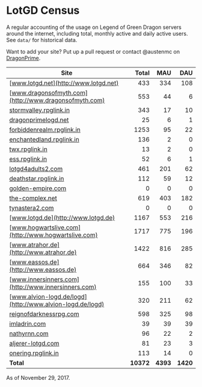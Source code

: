# LotGD Census
A regular accounting of the usage on Legend of Green Dragon servers around the internet, including total, monthly active and daily active users. See `data/` for historical data.

Want to add your site? Put up a pull request or contact @austenmc on [DragonPrime](http://dragonprime.net).


Site | Total | MAU | DAU
--- | ---:| ---:| ---:
[www.lotgd.net](http://www.lotgd.net)|433|334|108
[www.dragonsofmyth.com](http://www.dragonsofmyth.com)|553|44|6
[stormvalley.rpglink.in](http://stormvalley.rpglink.in)|343|17|10
[dragonprimelogd.net](http://dragonprimelogd.net)|25|6|1
[forbiddenrealm.rpglink.in](http://forbiddenrealm.rpglink.in)|1253|95|22
[enchantedland.rpglink.in](http://enchantedland.rpglink.in)|136|2|0
[twx.rpglink.in](http://twx.rpglink.in)|13|2|0
[ess.rpglink.in](http://ess.rpglink.in)|52|6|1
[lotgd4adults2.com](http://lotgd4adults2.com)|461|201|62
[deathstar.rpglink.in](http://deathstar.rpglink.in)|112|59|12
[golden-empire.com](http://golden-empire.com)|0|0|0
[the-complex.net](http://the-complex.net)|619|403|182
[tynastera2.com](http://tynastera2.com)|0|0|0
[www.lotgd.de](http://www.lotgd.de)|1167|553|216
[www.hogwartslive.com](http://www.hogwartslive.com)|1717|775|196
[www.atrahor.de](http://www.atrahor.de)|1422|816|285
[www.eassos.de](http://www.eassos.de)|664|346|82
[www.innersinners.com](http://www.innersinners.com)|155|100|33
[www.alvion-logd.de/logd](http://www.alvion-logd.de/logd)|320|211|62
[reignofdarknessrpg.com](http://reignofdarknessrpg.com)|598|325|98
[imladrin.com](http://imladrin.com)|39|39|39
[nathyrnn.com](http://nathyrnn.com)|96|22|2
[aljerer-lotgd.com](http://aljerer-lotgd.com)|81|23|3
[onering.rpglink.in](http://onering.rpglink.in)|113|14|0
**Total**|**10372**|**4393**|**1420**

As of November 29, 2017.
